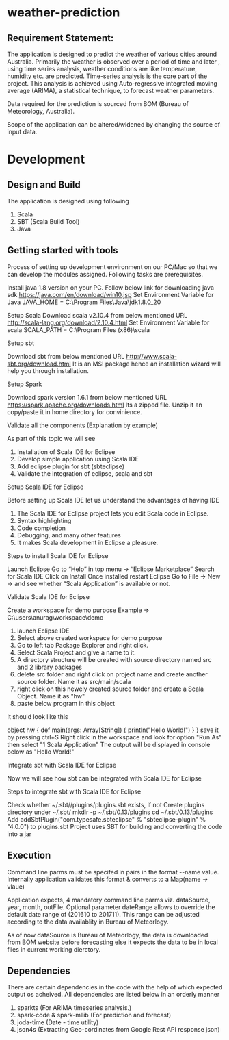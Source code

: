 # weather-prediction

## Requirement Statement:

The application is designed to predict the weather of various cities around Australia. 
Primarily the weather is observed over a period of time and later , using time series analysis, weather conditions are 
like temperature, humidity etc. are predicted. Time-series analysis is the core part of the project. This analysis is achieved using Auto-regressive integrated moving average (ARIMA), a statistical technique, to forecast weather parameters.

Data required for the prediction is sourced from BOM (Bureau of Meteorology, Australia).

Scope of the application can be altered/widened by changing the source of input data.

# Development

## Design and Build
The application is designed using following 
1. Scala
2. SBT (Scala Build Tool)
3. Java


## Getting started with tools

Process of setting up development environment on our PC/Mac so that we can develop the modules assigned. 
Following tasks are prerequisites.

Install java 1.8 version on your PC.
Follow below link for downloading java sdk 
https://java.com/en/download/win10.jsp
Set Environment Variable for Java
JAVA_HOME = C:\Program Files\Java\jdk1.8.0_20

Setup Scala
Download scala v2.10.4 from below mentioned URL
http://scala-lang.org/download/2.10.4.html
Set Environment Variable for scala
SCALA_PATH = C:\Program Files (x86)\scala
    
Setup sbt

Download sbt from below mentioned URL
http://www.scala-sbt.org/download.html
It is an MSI package hence an installation wizard will help you through installation.

Setup Spark

Download spark version 1.6.1 from below mentioned URL
https://spark.apache.org/downloads.html
Its a zipped file. Unzip it an copy/paste it in home directory for convinience.

 
Validate all the components (Explanation by example)

As part of this topic we will see
1. Installation of Scala IDE for Eclipse
2. Develop simple application using Scala IDE
3. Add eclipse plugin for sbt (sbteclipse)
4. Validate the integration of eclipse, scala and sbt

Setup Scala IDE for Eclipse

Before setting up Scala IDE let us understand the advantages of having IDE

1. The Scala IDE for Eclipse project lets you edit Scala code in Eclipse.
2. Syntax highlighting
3. Code completion
4. Debugging, and many other features
5. It makes Scala development in Eclipse a pleasure.

Steps to install Scala IDE for Eclipse

Launch Eclipse
Go to “Help” in top menu -> “Eclipse Marketplace”
Search for Scala IDE
Click on Install
Once installed restart Eclipse
Go to File -> New -> and see whether “Scala Application” is available or not.

Validate Scala IDE for Eclipse

Create a workspace for demo purpose Example => C:\users\anurag\workspace\demo
1. launch Eclipse IDE
2. Select above created workspace for demo purpose
3. Go to left tab Package Explorer and right click.
4. Select Scala Project and give a name to it.
5. A directory structure will be created with source directory named src and 2 library packages
6. delete src folder and right click on project name and create another source folder. Name it as src/main/scala
7. right click on this newely created source folder and create a Scala Object. Name it as "hw"
8. paste below program in this object

It should look like this

object hw {
  def main(args: Array[String]) {
    println("Hello World!")
}
}
save it by pressing ctrl+S
Right click in the workspace and look for option "Run As"
then select "1 Scala Application"
The output will be displayed in console below as
"Hello World!"

Integrate sbt with Scala IDE for Eclipse

Now we will see how sbt can be integrated with Scala IDE for Eclipse

Steps to integrate sbt with Scala IDE for Eclipse

Check whether ~/.sbt/<version>/plugins/plugins.sbt exists, if not
Create plugins directory under ~/.sbt/<version> mkdir -p ~/.sbt/0.13/plugins
cd ~/.sbt/0.13/plugins
Add addSbtPlugin("com.typesafe.sbteclipse" % "sbteclipse-plugin" % "4.0.0") to plugins.sbt
Project uses SBT for building and converting the code into a jar

## Execution
Command line parms must be specifed in pairs in the format --name value. 
Internally application validates this format & converts to a Map(name -> vlaue)

Application expects, 4 mandatory command line parms viz. dataSource, year, month, outFile. Optional parameter dateRange allows to override the default date range of (201610 to 201711). This range can be adjusted according to the data availablity in Bureau of 
Meteorlogy.

As of now dataSource is Bureau of Meteorlogy, the data is downloaded from BOM website before forecasting else it expects the data to be in local files in current working dierctory.

## Dependencies

There are certain dependencies in the code with the help of which expected output os acheived.
All dependencies are listed below in an orderly manner 

1. sparkts (For ARIMA timeseries analysis.)
2. spark-code & spark-mllib (For prediction and forecast)
3. joda-time (Date - time utility)
4. json4s (Extracting Geo-cordinates from Google Rest API response json)
